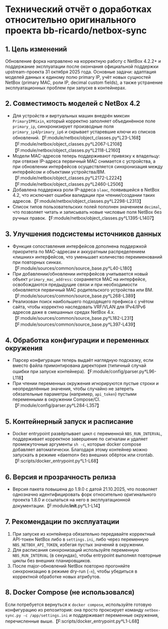 # Технический отчёт о доработках относительно оригинального проекта bb-ricardo/netbox-sync

## 1. Цель изменений
Обновление форка направлено на корректную работу с NetBox 4.2.2+ и поддержание эксплуатации после окончания официальной поддержки upstream-проекта 31 октября 2025 года. Основные задачи: адаптация моделей данных к единому полю primary IP, учёт новых сущностей NetBox (primary MAC, роли IP, decimal custom fields), а также устранение эксплуатационных проблем при запуске в контейнерах.

## 2. Совместимость моделей с NetBox 4.2
- Для устройств и виртуальных машин внедрён миксин `PrimaryIPMixin`, который корректно заполняет объединённое поле `primary_ip`, синхронизирует производные поля `primary_ip4`/`primary_ip6` и скрывает устаревшие ключи из списков обновлений.【F:module/netbox/object_classes.py†L23-L168】【F:module/netbox/object_classes.py†L2067-L2108】【F:module/netbox/object_classes.py†L2118-L2160】
- Модели MAC-адресов теперь поддерживают привязку к владельцу: при отвязке IP-адреса первичный MAC снимается с устройства, а при обновлении интерфейсов осуществляется синхронизация между интерфейсом и объектами устройства/ВМ.【F:module/netbox/object_classes.py†L2172-L2224】【F:module/netbox/object_classes.py†L2460-L2506】
- Добавлена поддержка роли IP-адреса `slaac`, появившейся в NetBox 4.2, что исключает ошибки валидации при чтении/создании таких адресов.【F:module/netbox/object_classes.py†L2298-L2313】
- Список типов пользовательских полей пополнен значением `decimal`, что позволяет читать и записывать новые числовые поля NetBox без ручных правок.【F:module/netbox/object_classes.py†L1395-L1407】

## 3. Улучшения подсистемы источников данных
- Функция сопоставления интерфейсов дополнена поддержкой приоритета по MAC-адресам и аккуратным распределением «лишних» интерфейсов, что уменьшает количество переименований при повторных синках.【F:module/sources/common/source_base.py†L40-L180】
- При добавлении/обновлении интерфейсов учитывается новый объект `primary_mac_address`: сохраняется MAC на интерфейсе, освобождаются предыдущие связи и при необходимости обновляется первичный MAC родительского устройства или ВМ.【F:module/sources/common/source_base.py†L268-L389】
- Реализован поиск наибольшего подходящего префикса с учётом сайта, чтобы корректно наследовать VRF/VLAN для IPv4/IPv6 адресов даже в смешанных средах NetBox 4.x.【F:module/sources/common/source_base.py†L182-L231】【F:module/sources/common/source_base.py†L397-L439】

## 4. Обработка конфигурации и переменных окружения
- Парсер конфигурации теперь выдаёт наглядную подсказку, если вместо файла примонтирована директория (типичный случай ошибки при запуске контейнера).【F:module/config/parser.py†L96-L118】
- При чтении переменных окружения игнорируются пустые строки и неопределённые значения, чтобы случайно не затереть обязательные параметры (например, `api_token`) пустыми переменными в окружении Compose/CI.【F:module/config/parser.py†L284-L357】

## 5. Контейнерный запуск и расписание
- Docker entrypoint развёртывает цикл с переменной `NBS_RUN_INTERVAL`, поддерживает корректное завершение по сигналам и удаляет промежуточные аргументы `sh -c`, которые docker compose добавляет автоматически. Благодаря этому контейнер можно запускать в режиме «daemon» без внешних обёрток или crontab.【F:scripts/docker_entrypoint.py†L1-L68】

## 6. Версия и прозрачность релиза
- Версия пакета повышена до 1.9.0 с датой 21.10.2025, что позволяет однозначно идентифицировать форк относительно оригинального проекта 1.8.0 и ссылаться на него в эксплуатационной документации.【F:module/__init__.py†L1-L14】

## 7. Рекомендации по эксплуатации
1. При запуске из контейнера обязательно передавайте корректный API-токен NetBox либо в `settings.ini`, либо через переменную `NBS_NETBOX_API_TOKEN`, избегая пустых значений в окружении.
2. Для расписания синхронизаций используйте переменную `NBS_RUN_INTERVAL` (в секундах), чтобы entrypoint выполнял повторные циклы без внешних планировщиков.
3. После major-обновлений NetBox повторно прогоняйте синхронизацию в режиме dry-run (`-n`), чтобы убедиться в корректной обработке новых атрибутов.

## 8. Docker Compose (не использовался)
Если потребуется вернуться к `docker compose`, используйте готовую конфигурацию из репозитория: она просто проксирует команду `netbox-sync.py -c /app/settings.ini` и поддерживает переменные окружения, перечисленные выше.【F:scripts/docker_entrypoint.py†L1-L68】

